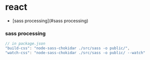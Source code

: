 # react

* [sass processing](#sass processing)

### sass processing

```javascript
// in package.json
"build-css": "node-sass-chokidar ./src/sass -o public/",
"watch-css": "node-sass-chokidar ./src/sass -o public/ --watch"

```
